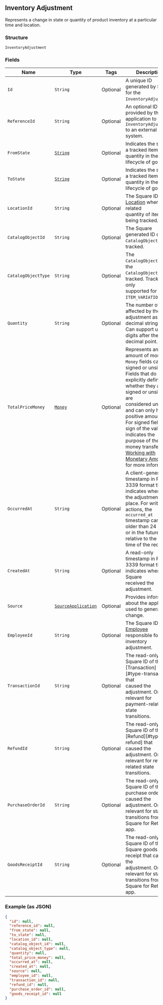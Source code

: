 ## Inventory Adjustment

Represents a change in state or quantity of product inventory at a
particular time and location.

### Structure

`InventoryAdjustment`

### Fields

| Name | Type | Tags | Description |
|  --- | --- | --- | --- |
| `Id` | `String` | Optional | A unique ID generated by Square for the<br>`InventoryAdjustment`. |
| `ReferenceId` | `String` | Optional | An optional ID provided by the application to tie the<br>`InventoryAdjustment` to an external<br>system. |
| `FromState` | [`String`](/doc/models/inventory-state.md) | Optional | Indicates the state of a tracked item quantity in the lifecycle of goods. |
| `ToState` | [`String`](/doc/models/inventory-state.md) | Optional | Indicates the state of a tracked item quantity in the lifecycle of goods. |
| `LocationId` | `String` | Optional | The Square ID of the [Location](#type-location) where the related<br>quantity of items are being tracked. |
| `CatalogObjectId` | `String` | Optional | The Square generated ID of the<br>`CatalogObject` being tracked. |
| `CatalogObjectType` | `String` | Optional | The `CatalogObjectType` of the<br>`CatalogObject` being tracked. Tracking is only<br>supported for the `ITEM_VARIATION` type. |
| `Quantity` | `String` | Optional | The number of items affected by the adjustment as a decimal string.<br>Can support up to 5 digits after the decimal point. |
| `TotalPriceMoney` | [`Money`](/doc/models/money.md) | Optional | Represents an amount of money. `Money` fields can be signed or unsigned.<br>Fields that do not explicitly define whether they are signed or unsigned are<br>considered unsigned and can only hold positive amounts. For signed fields, the<br>sign of the value indicates the purpose of the money transfer. See<br>[Working with Monetary Amounts](https://developer.squareup.com/docs/build-basics/working-with-monetary-amounts)<br>for more information. |
| `OccurredAt` | `String` | Optional | A client-generated timestamp in RFC 3339 format that indicates when<br>the adjustment took place. For write actions, the `occurred_at`<br>timestamp cannot be older than 24 hours or in the future relative to the<br>time of the request. |
| `CreatedAt` | `String` | Optional | A read-only timestamp in RFC 3339 format that indicates when Square<br>received the adjustment. |
| `Source` | [`SourceApplication`](/doc/models/source-application.md) | Optional | Provides information about the application used to generate a change. |
| `EmployeeId` | `String` | Optional | The Square ID of the [Employee](#type-employee) responsible for the<br>inventory adjustment. |
| `TransactionId` | `String` | Optional | The read-only Square ID of the [Transaction][#type-transaction] that<br>caused the adjustment. Only relevant for payment-related state<br>transitions. |
| `RefundId` | `String` | Optional | The read-only Square ID of the [Refund][#type-refund] that<br>caused the adjustment. Only relevant for refund-related state<br>transitions. |
| `PurchaseOrderId` | `String` | Optional | The read-only Square ID of the purchase order that caused the<br>adjustment. Only relevant for state transitions from the Square for Retail<br>app. |
| `GoodsReceiptId` | `String` | Optional | The read-only Square ID of the Square goods receipt that caused the<br>adjustment. Only relevant for state transitions from the Square for Retail<br>app. |

### Example (as JSON)

```json
{
  "id": null,
  "reference_id": null,
  "from_state": null,
  "to_state": null,
  "location_id": null,
  "catalog_object_id": null,
  "catalog_object_type": null,
  "quantity": null,
  "total_price_money": null,
  "occurred_at": null,
  "created_at": null,
  "source": null,
  "employee_id": null,
  "transaction_id": null,
  "refund_id": null,
  "purchase_order_id": null,
  "goods_receipt_id": null
}
```

